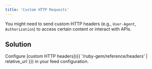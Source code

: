 ```yaml
---
title: 'Custom HTTP Requests'
---
```



You might need to send custom HTTP headers (e.g., `User-Agent`, `Authorization`) to access certain content or interact with APIs.

## Solution

Configure [custom HTTP headers]({{ '/ruby-gem/reference/headers' | relative_url }}) in your feed configuration.

